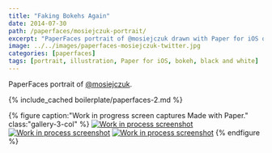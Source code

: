 ```yaml
---
title: "Faking Bokehs Again"
date: 2014-07-30
path: /paperfaces/mosiejczuk-portrait/
excerpt: "PaperFaces portrait of @mosiejczuk drawn with Paper for iOS on an iPad."
image: ../../images/paperfaces-mosiejczuk-twitter.jpg
categories: [paperfaces]
tags: [portrait, illustration, Paper for iOS, bokeh, black and white]
---
```


PaperFaces portrait of [@mosiejczuk](https://twitter.com/mosiejczuk).

{% include_cached boilerplate/paperfaces-2.md %}

{% figure caption:"Work in progress screen captures Made with Paper." class:"gallery-3-col" %}
[![Work in process screenshot](../../images/paperfaces-mosiejczuk-process-1-600.jpg)](../../images/paperfaces-mosiejczuk-process-1-lg.jpg) [![Work in process screenshot](../../images/paperfaces-mosiejczuk-process-2-600.jpg)](../../images/paperfaces-mosiejczuk-process-2-lg.jpg) [![Work in process screenshot](../../images/paperfaces-mosiejczuk-process-3-600.jpg)](../../images/paperfaces-mosiejczuk-process-3-lg.jpg)
{% endfigure %}
